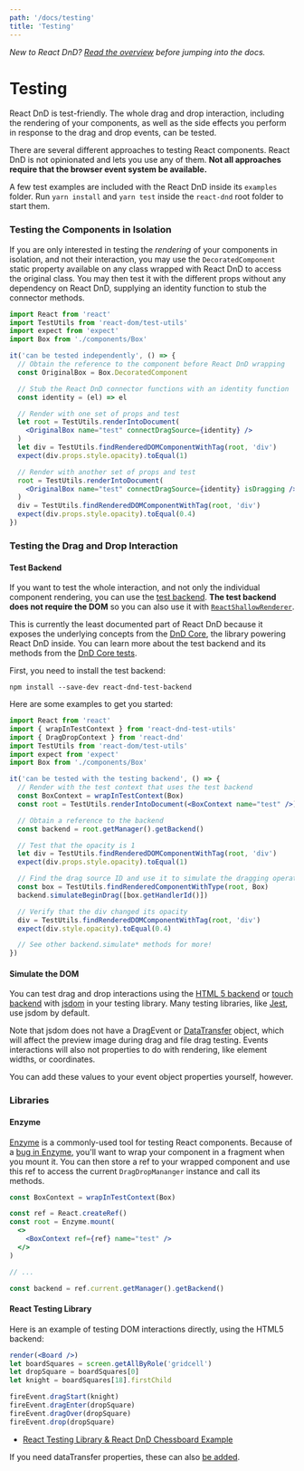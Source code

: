 ```yaml
---
path: '/docs/testing'
title: 'Testing'
---
```


_New to React DnD? [Read the overview](/docs/overview) before jumping into the docs._

# Testing

React DnD is test-friendly. The whole drag and drop interaction, including the rendering of your components, as well as the side effects you perform in response to the drag and drop events, can be tested.

There are several different approaches to testing React components. React DnD is not opinionated and lets you use any of them. **Not all approaches require that the browser event system be available.**

A few test examples are included with the React DnD inside its `examples` folder. Run `yarn install` and `yarn test` inside the `react-dnd` root folder to start them.

### Testing the Components in Isolation

If you are only interested in testing the _rendering_ of your components in isolation, and not their interaction, you may use the `DecoratedComponent` static property available on any class wrapped with React DnD to access the original class. You may then test it with the different props without any dependency on React DnD, supplying an identity function to stub the connector methods.

```jsx
import React from 'react'
import TestUtils from 'react-dom/test-utils'
import expect from 'expect'
import Box from './components/Box'

it('can be tested independently', () => {
  // Obtain the reference to the component before React DnD wrapping
  const OriginalBox = Box.DecoratedComponent

  // Stub the React DnD connector functions with an identity function
  const identity = (el) => el

  // Render with one set of props and test
  let root = TestUtils.renderIntoDocument(
    <OriginalBox name="test" connectDragSource={identity} />
  )
  let div = TestUtils.findRenderedDOMComponentWithTag(root, 'div')
  expect(div.props.style.opacity).toEqual(1)

  // Render with another set of props and test
  root = TestUtils.renderIntoDocument(
    <OriginalBox name="test" connectDragSource={identity} isDragging />
  )
  div = TestUtils.findRenderedDOMComponentWithTag(root, 'div')
  expect(div.props.style.opacity).toEqual(0.4)
})
```

### Testing the Drag and Drop Interaction

#### Test Backend

If you want to test the whole interaction, and not only the individual component rendering, you can use the [test backend](/docs/backends/test). **The test backend does not require the DOM** so you can also use it with [`ReactShallowRenderer`](https://facebook.github.io/react/docs/test-utils.html#shallow-rendering).

This is currently the least documented part of React DnD because it exposes the underlying concepts from the [DnD Core](https://github.com/react-dnd/dnd-core), the library powering React DnD inside. You can learn more about the test backend and its methods from the [DnD Core tests](https://github.com/react-dnd/dnd-core/tree/v1.1.0/src/__tests__).

First, you need to install the test backend:

```
npm install --save-dev react-dnd-test-backend
```

Here are some examples to get you started:

```jsx
import React from 'react'
import { wrapInTestContext } from 'react-dnd-test-utils'
import { DragDropContext } from 'react-dnd'
import TestUtils from 'react-dom/test-utils'
import expect from 'expect'
import Box from './components/Box'

it('can be tested with the testing backend', () => {
  // Render with the test context that uses the test backend
  const BoxContext = wrapInTestContext(Box)
  const root = TestUtils.renderIntoDocument(<BoxContext name="test" />)

  // Obtain a reference to the backend
  const backend = root.getManager().getBackend()

  // Test that the opacity is 1
  let div = TestUtils.findRenderedDOMComponentWithTag(root, 'div')
  expect(div.props.style.opacity).toEqual(1)

  // Find the drag source ID and use it to simulate the dragging operation
  const box = TestUtils.findRenderedComponentWithType(root, Box)
  backend.simulateBeginDrag([box.getHandlerId()])

  // Verify that the div changed its opacity
  div = TestUtils.findRenderedDOMComponentWithTag(root, 'div')
  expect(div.style.opacity).toEqual(0.4)

  // See other backend.simulate* methods for more!
})
```

#### Simulate the DOM

You can test drag and drop interactions using the [HTML 5 backend](/docs/backends/html5) or [touch backend](/docs/backends/touch) with [jsdom](https://github.com/jsdom/jsdom) in your testing library. Many testing libraries, like [Jest](https://jestjs.io/docs/en/configuration#testenvironment-string), use jsdom by default.

Note that jsdom does not have a DragEvent or [DataTransfer](https://github.com/jsdom/jsdom/issues/1568) object, which will affect the preview image during drag and file drag testing. Events interactions will also not properties to do with rendering, like element widths, or coordinates.

You can add these values to your event object properties yourself, however.

### Libraries

#### Enzyme

[Enzyme](https://github.com/airbnb/enzyme) is a commonly-used tool for testing React components.
Because of a [bug in Enzyme](https://github.com/airbnb/enzyme/issues/1852), you'll want to wrap your component in a fragment when you mount it.
You can then store a ref to your wrapped component and use this ref to access the current `DragDropMananger` instance and call its methods.

```jsx
const BoxContext = wrapInTestContext(Box)

const ref = React.createRef()
const root = Enzyme.mount(
  <>
    <BoxContext ref={ref} name="test" />
  </>
)

// ...

const backend = ref.current.getManager().getBackend()
```

#### React Testing Library

Here is an example of testing DOM interactions directly, using the HTML5 backend:

```jsx
render(<Board />)
let boardSquares = screen.getAllByRole('gridcell')
let dropSquare = boardSquares[0]
let knight = boardSquares[18].firstChild

fireEvent.dragStart(knight)
fireEvent.dragEnter(dropSquare)
fireEvent.dragOver(dropSquare)
fireEvent.drop(dropSquare)
```

- [React Testing Library & React DnD Chessboard Example](https://github.com/laststance/react-testing-library-react-dnd-chessboard-example)

If you need dataTransfer properties, these can also [be added](https://testing-library.com/docs/dom-testing-library/api-events).
